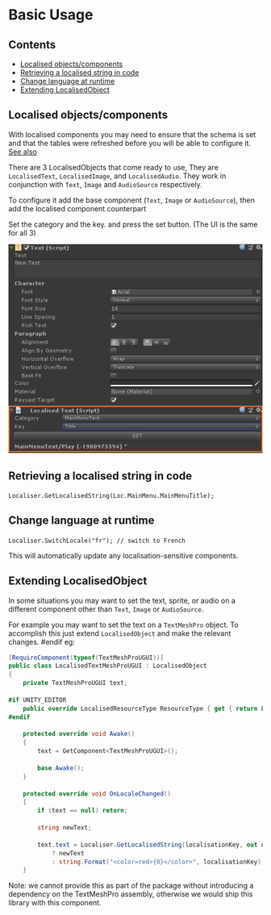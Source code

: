 # Basic Usage

## Contents
* [Localised objects/components](#localised-objectscomponents)
* [Retrieving a localised string in code](#retrieving-a-localised-string-in-code)
* [Change language at runtime](#change-language-at-runtime)
* [Extending LocalisedObject](#extending-localisedobject)

## Localised objects/components
With localised components you may need to ensure that the schema is set and that the tables were refreshed before you will be able to configure it. [See also](https://github.com/dubit/unity-localisation/issues/5)

There are 3 LocalisedObjects that come ready to use, They are `LocalisedText`, `LocalisedImage`, and `LocalisedAudio`.
They work in conjunction with `Text`, `Image` and `AudioSource` respectively.

To configure it add the base component (`Text`, `Image` or `AudioSource`), then add the localised component counterpart

Set the category and the key. and press the set button. (The UI is the same for all 3)

![LocalisedText](./localised-text.png)

## Retrieving a localised string in code
`Localiser.GetLocalisedString(Loc.MainMenu.MainMenuTitle);`

## Change language at runtime

`Localiser.SwitchLocale("fr"); // switch to French`

This will automatically update any localisation-sensitive components.

## Extending LocalisedObject
In some situations you may want to set the text, sprite, or audio on a different component other than `Text`, `Image` or `AudioSource`.

For example you may want to set the text on a `TextMeshPro` object. To accomplish this just extend `LocalisedObject` and make the relevant changes.
#endif
eg:

```c#
[RequireComponent(typeof(TextMeshProUGUI))]
public class LocalisedTextMeshProUGUI : LocalisedObject
{
    private TextMeshProUGUI text;

#if UNITY_EDITOR
    public override LocalisedResourceType ResourceType { get { return LocalisedResourceType.Text; } }
#endif

    protected override void Awake()
    {
        text = GetComponent<TextMeshProUGUI>();

        base.Awake();
    }

    protected override void OnLocaleChanged()
    {
        if (text == null) return;

        string newText;

        text.text = Localiser.GetLocalisedString(localisationKey, out newText)
            ? newText
            : string.Format("<color=red>{0}</color>", localisationKey);
    }
```

Note: we cannot provide this as part of the package without introducing a dependency on the TextMeshPro assembly, otherwise we would ship this library with this component.
